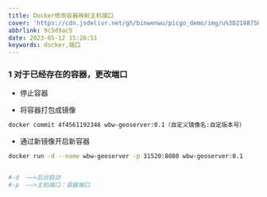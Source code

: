 ```yaml
---
title: Docker修改容器映射主机端口
cover: 'https://cdn.jsdelivr.net/gh/binwenwu/picgo_demo/img/u%3D2188758126%2C1866052197%26fm%3D253%26fmt%3Dauto%26app%3D138%26f%3DJPEG'
abbrlink: 9c5d9ac5
date: 2023-05-12 15:26:51
keywords: docker,端口
---
```


### 1 对于已经存在的容器，更改端口

- 停止容器

- 将容器打包成镜像

```bash
docker commit 4f4561192346 wbw-geoserver:0.1（自定义镜像名:自定版本号）
```

- 通过新镜像开启新容器

```BASH
docker run -d --name wbw-geoserver -p 31520:8080 wbw-geoserver:0.1


#-d  ——>后台启动
#-p  ——>主机端口：容器端口
```
